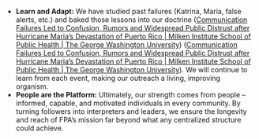 - **Learn and Adapt:** We have studied past failures (Katrina, Maria, false alerts, etc.) and baked those lessons into our doctrine ([Communication Failures Led to Confusion, Rumors and Widespread Public Distrust after Hurricane Maria’s Devastation of Puerto Rico | Milken Institute School of Public Health | The George Washington University](https://publichealth.gwu.edu/communication-failures-led-confusion-rumors-and-widespread-public-distrust-after-hurricane-marias#:~:text=The%20researchers%20also%20found%20that,effectively%20manage%20public%20health%20messaging)) ([Communication Failures Led to Confusion, Rumors and Widespread Public Distrust after Hurricane Maria’s Devastation of Puerto Rico | Milken Institute School of Public Health | The George Washington University](https://publichealth.gwu.edu/communication-failures-led-confusion-rumors-and-widespread-public-distrust-after-hurricane-marias#:~:text=%E2%80%9CEffective%20communication%20about%20Hurricane%20Maria%E2%80%99s,%E2%80%9D)). We will continue to learn from each event, making our outreach a living, improving organism.  
- **People are the Platform:** Ultimately, our strength comes from people – informed, capable, and motivated individuals in every community. By turning followers into interpreters and leaders, we ensure the longevity and reach of FPA’s mission far beyond what any centralized structure could achieve.